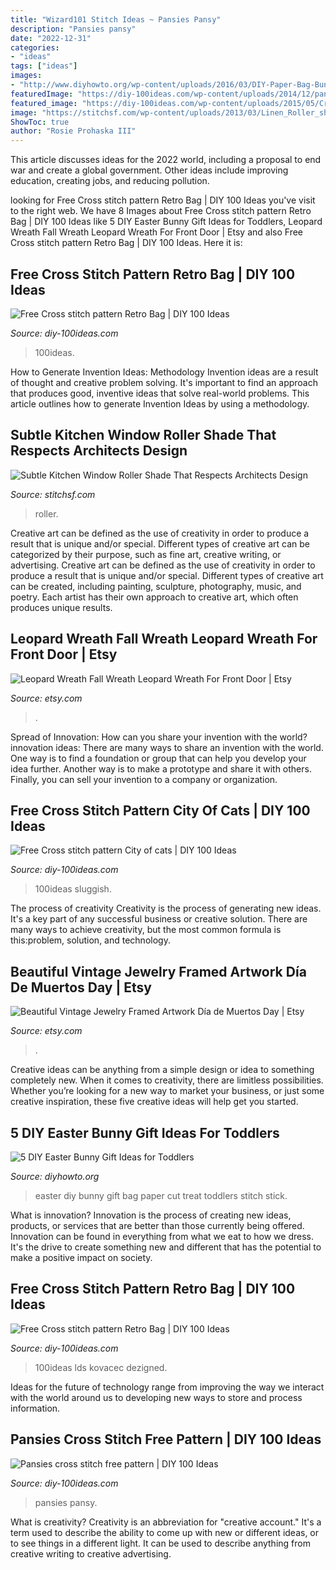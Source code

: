```yaml
---
title: "Wizard101 Stitch Ideas ~ Pansies Pansy"
description: "Pansies pansy"
date: "2022-12-31"
categories:
- "ideas"
tags: ["ideas"]
images:
- "http://www.diyhowto.org/wp-content/uploads/2016/03/DIY-Paper-Bag-Bunny-Treat-Easter-Bunny-Gift-Ideas.jpg"
featuredImage: "https://diy-100ideas.com/wp-content/uploads/2014/12/pansy-cross-stitch-pattern-free-5.jpg"
featured_image: "https://diy-100ideas.com/wp-content/uploads/2015/05/Cross-stitch-pattern-Retro-Bag-16.jpg"
image: "https://stitchsf.com/wp-content/uploads/2013/03/Linen_Roller_shade_kitchen.jpg"
ShowToc: true
author: "Rosie Prohaska III"
---
```



This article discusses ideas for the 2022 world, including a proposal to end war and create a global government. Other ideas include improving education, creating jobs, and reducing pollution.

	

		
looking for Free Cross stitch pattern Retro Bag | DIY 100 Ideas you've visit to the right web. We have 8 Images about Free Cross stitch pattern Retro Bag | DIY 100 Ideas like 5 DIY Easter Bunny Gift Ideas for Toddlers, Leopard Wreath Fall Wreath Leopard Wreath For Front Door | Etsy and also Free Cross stitch pattern Retro Bag | DIY 100 Ideas. Here it is:
		
    
## Free Cross Stitch Pattern Retro Bag | DIY 100 Ideas

<img loading=lazy src="https://diy-100ideas.com/wp-content/uploads/2015/05/Cross-stitch-pattern-Retro-Bag-14.jpg" onerror="this.onerror=null;this.src='https://tse4.mm.bing.net/th?id=OIP.98ExWxswFIsy9e__nYJjHwHaKe&amp;pid=15.1';" alt="Free Cross stitch pattern Retro Bag | DIY 100 Ideas">

_Source: diy-100ideas.com_

>100ideas. 

	

How to Generate Invention Ideas: Methodology
Invention ideas are a result of thought and creative problem solving. It's important to find an approach that produces good, inventive ideas that solve real-world problems. This article outlines how to generate Invention Ideas by using a methodology.

    
## Subtle Kitchen Window Roller Shade That Respects Architects Design

<img loading=lazy src="https://stitchsf.com/wp-content/uploads/2013/03/Linen_Roller_shade_kitchen.jpg" onerror="this.onerror=null;this.src='https://tse3.mm.bing.net/th?id=OIP.3_ZSalrE-5xSlM2pJzVa9AHaLH&amp;pid=15.1';" alt="Subtle Kitchen Window Roller Shade That Respects Architects Design">

_Source: stitchsf.com_

>roller. 

	

Creative art can be defined as the use of creativity in order to produce a result that is unique and/or special. Different types of creative art can be categorized by their purpose, such as fine art, creative writing, or advertising.
Creative art can be defined as the use of creativity in order to produce a result that is unique and/or special. Different types of creative art can be created, including painting, sculpture, photography, music, and poetry. Each artist has their own approach to creative art, which often produces unique results.

    
## Leopard Wreath Fall Wreath Leopard Wreath For Front Door | Etsy

<img loading=lazy src="https://i.etsystatic.com/18056301/r/il/39b88c/1980314746/il_794xN.1980314746_k9l9.jpg" onerror="this.onerror=null;this.src='https://tse1.mm.bing.net/th?id=OIP.39OevGvY1f3HuLzv_pFzDwHaJ4&amp;pid=15.1';" alt="Leopard Wreath Fall Wreath Leopard Wreath For Front Door | Etsy">

_Source: etsy.com_

>. 

	

Spread of Innovation: How can you share your invention with the world?
innovation ideas: 
There are many ways to share an invention with the world. One way is to find a foundation or group that can help you develop your idea further. Another way is to make a prototype and share it with others. Finally, you can sell your invention to a company or organization.

    
## Free Cross Stitch Pattern City Of Cats | DIY 100 Ideas

<img loading=lazy src="https://diy-100ideas.com/wp-content/uploads/2016/03/city-of-cats-cross-stitch-pattern-4.jpg" onerror="this.onerror=null;this.src='https://tse2.mm.bing.net/th?id=OIP.TNMdfFYUz8U1ieSjmIE_twHaPs&amp;pid=15.1';" alt="Free Cross stitch pattern City of cats | DIY 100 Ideas">

_Source: diy-100ideas.com_

>100ideas sluggish. 

	

The process of creativity
Creativity is the process of generating new ideas. It's a key part of any successful business or creative solution. There are many ways to achieve creativity, but the most common formula is this:problem, solution, and technology.

    
## Beautiful Vintage Jewelry Framed Artwork Día De Muertos Day | Etsy

<img loading=lazy src="https://i.etsystatic.com/6321504/r/il/8c1e4c/916195156/il_1588xN.916195156_kn3d.jpg" onerror="this.onerror=null;this.src='https://tse1.mm.bing.net/th?id=OIP.l7UHvvH9y9zV25n8Xcu1sgHaJ3&amp;pid=15.1';" alt="Beautiful Vintage Jewelry Framed Artwork Día de Muertos Day | Etsy">

_Source: etsy.com_

>. 

	

Creative ideas can be anything from a simple design or idea to something completely new. When it comes to creativity, there are limitless possibilities. Whether you’re looking for a new way to market your business, or just some creative inspiration, these five creative ideas will help get you started.

    
## 5 DIY Easter Bunny Gift Ideas For Toddlers

<img loading=lazy src="http://www.diyhowto.org/wp-content/uploads/2016/03/DIY-Paper-Bag-Bunny-Treat-Easter-Bunny-Gift-Ideas.jpg" onerror="this.onerror=null;this.src='https://tse1.mm.bing.net/th?id=OIP.WevhTa-3k1z_0HirIp3zcQHaKX&amp;pid=15.1';" alt="5 DIY Easter Bunny Gift Ideas for Toddlers">

_Source: diyhowto.org_

>easter diy bunny gift bag paper cut treat toddlers stitch stick. 

	

What is innovation?
Innovation is the process of creating new ideas, products, or services that are better than those currently being offered. Innovation can be found in everything from what we eat to how we dress. It's the drive to create something new and different that has the potential to make a positive impact on society.

    
## Free Cross Stitch Pattern Retro Bag | DIY 100 Ideas

<img loading=lazy src="https://diy-100ideas.com/wp-content/uploads/2015/05/Cross-stitch-pattern-Retro-Bag-16.jpg" onerror="this.onerror=null;this.src='https://tse1.mm.bing.net/th?id=OIP.M68Vd_gWMDv37wOqyw6bCgHaKe&amp;pid=15.1';" alt="Free Cross stitch pattern Retro Bag | DIY 100 Ideas">

_Source: diy-100ideas.com_

>100ideas lds kovacec dezigned. 

	

Ideas for the future of technology range from improving the way we interact with the world around us to developing new ways to store and process information.

    
## Pansies Cross Stitch Free Pattern | DIY 100 Ideas

<img loading=lazy src="https://diy-100ideas.com/wp-content/uploads/2014/12/pansy-cross-stitch-pattern-free-5.jpg" onerror="this.onerror=null;this.src='https://tse2.mm.bing.net/th?id=OIP.fj1GtwtGucUfB1KAnFKKawHaFX&amp;pid=15.1';" alt="Pansies cross stitch free pattern | DIY 100 Ideas">

_Source: diy-100ideas.com_

>pansies pansy. 

	

What is creativity?
Creativity is an abbreviation for "creative account." It's a term used to describe the ability to come up with new or different ideas, or to see things in a different light. It can be used to describe anything from creative writing to creative advertising.

